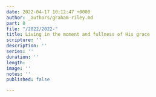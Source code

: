 ```yaml
---
date: 2022-04-17 10:12:47 +0000
author: _authors/graham-riley.md
part: 0
file: "/2022/2022-"
title: Living in the moment and fullness of His grace
scripture: ''
description: ''
series: ''
duration: ''
length: 
image: ''
notes: ''
published: false

---
```

